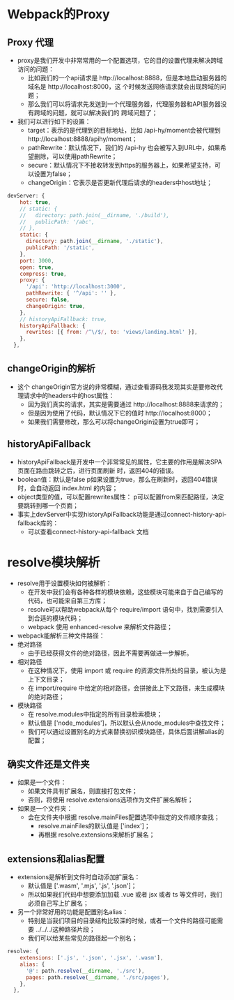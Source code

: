 # Webpack的Proxy

## Proxy 代理

- proxy是我们开发中非常常用的一个配置选项，它的目的设置代理来解决跨域访问的问题： 
  - 比如我们的一个api请求是 http://localhost:8888，但是本地启动服务器的域名是 http://localhost:8000，这 个时候发送网络请求就会出现跨域的问题；
  - 那么我们可以将请求先发送到一个代理服务器，代理服务器和API服务器没有跨域的问题，就可以解决我们的 跨域问题了；
- 我们可以进行如下的设置： 
  - target：表示的是代理到的目标地址，比如 /api-hy/moment会被代理到 http://localhost:8888/apihy/moment；
  - pathRewrite：默认情况下，我们的 /api-hy 也会被写入到URL中，如果希望删除，可以使用pathRewrite； 
  - secure：默认情况下不接收转发到https的服务器上，如果希望支持，可以设置为false； 
  - changeOrigin：它表示是否更新代理后请求的headers中host地址；

```js
devServer: {
    hot: true,
    // static: {
    //   directory: path.join(__dirname, './build'),
    //   publicPath: '/abc',
    // },
    static: {
      directory: path.join(__dirname, './static'),
      publicPath: '/static',
    },
    port: 3000,
    open: true,
    compress: true,
    proxy: {
      '/api': 'http://localhost:3000',
      pathRewrite: { '^/api': '' },
      secure: false,
      changeOrigin: true,
    },
    // historyApiFallback: true,
    historyApiFallback: {
      rewrites: [{ from: /^\/$/, to: 'views/landing.html' }],
    },
  },
```

## changeOrigin的解析

- 这个 changeOrigin官方说的非常模糊，通过查看源码我发现其实是要修改代理请求中的headers中的host属性： 
  - 因为我们真实的请求，其实是需要通过 http://localhost:8888来请求的； 
  - 但是因为使用了代码，默认情况下它的值时 http://localhost:8000； 
  - 如果我们需要修改，那么可以将changeOrigin设置为true即可；

## historyApiFallback

- historyApiFallback是开发中一个非常常见的属性，它主要的作用是解决SPA页面在路由跳转之后，进行页面刷新 时，返回404的错误。
- boolean值：默认是false p如果设置为true，那么在刷新时，返回404错误时，会自动返回 index.html 的内容；
- object类型的值，可以配置rewrites属性： p可以配置from来匹配路径，决定要跳转到哪一个页面；
- 事实上devServer中实现historyApiFallback功能是通过connect-history-api-fallback库的： 
  - 可以查看connect-history-api-fallback 文档

# resolve模块解析

- resolve用于设置模块如何被解析： 
  - 在开发中我们会有各种各样的模块依赖，这些模块可能来自于自己编写的代码，也可能来自第三方库； 
  - resolve可以帮助webpack从每个 require/import 语句中，找到需要引入到合适的模块代码； 
  - webpack 使用 enhanced-resolve 来解析文件路径；
- webpack能解析三种文件路径： 
- 绝对路径
  - 由于已经获得文件的绝对路径，因此不需要再做进一步解析。
- 相对路径 
  - 在这种情况下，使用 import 或 require 的资源文件所处的目录，被认为是上下文目录； 
  - 在 import/require 中给定的相对路径，会拼接此上下文路径，来生成模块的绝对路径；
- 模块路径 
  - 在 resolve.modules中指定的所有目录检索模块； 
  - 默认值是 ['node_modules']，所以默认会从node_modules中查找文件； 
  - 我们可以通过设置别名的方式来替换初识模块路径，具体后面讲解alias的配置；

## 确实文件还是文件夹

- 如果是一个文件： 
  - 如果文件具有扩展名，则直接打包文件； 
  - 否则，将使用 resolve.extensions选项作为文件扩展名解析；
- 如果是一个文件夹： 
  - 会在文件夹中根据 resolve.mainFiles配置选项中指定的文件顺序查找； 
    - resolve.mainFiles的默认值是 ['index']； 
    - 再根据 resolve.extensions来解析扩展名；

## extensions和alias配置

- extensions是解析到文件时自动添加扩展名： 
  - 默认值是 ['.wasm', '.mjs', '.js', '.json']； 
  - 所以如果我们代码中想要添加加载 .vue 或者 jsx 或者 ts 等文件时，我们必须自己写上扩展名；
- 另一个非常好用的功能是配置别名alias： 
  - 特别是当我们项目的目录结构比较深的时候，或者一个文件的路径可能需要 ../../../这种路径片段； 
  - 我们可以给某些常见的路径起一个别名；

```js
resolve: {
    extensions: ['.js', '.json', '.jsx', '.wasm'],
    alias: {
      '@': path.resolve(__dirname, './src'),
      pages: path.resolve(__dirname, './src/pages'),
    },
  },
```

